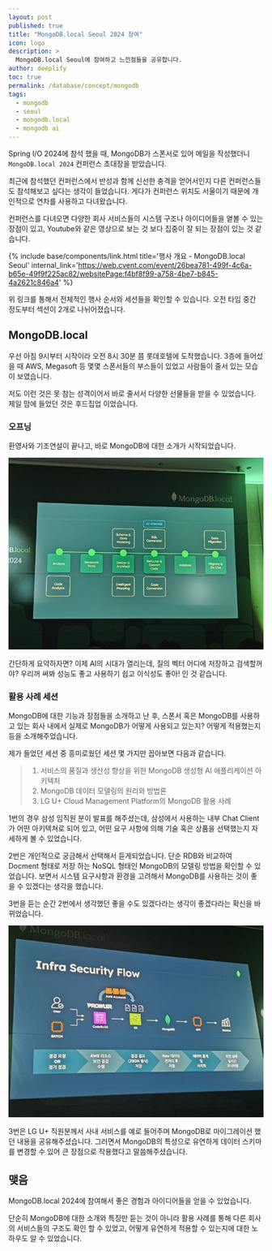 ```yaml
---
layout: post
published: true
title: "MongoDB.local Seoul 2024 참여"
icon: logo
description: >
  MongoDB.local Seoul에 참여하고 느낀점들을 공유합니다.
author: deeplify
toc: true
permalink: /database/concept/mongodb
tags: 
  - mongodb 
  - seoul
  - mongodb.local
  - mongodb ai
---
```


Spring I/O 2024에 참석 했을 때, MongoDB가 스폰서로 있어 메일을 작성했더니 `MongoDB.local 2024` 컨퍼런스 초대장을 받았습니다.

최근에 참석했던 컨퍼런스에서 반성과 함께 신선한 충격을 얻어서인지 다른 컨퍼런스들도 참석해보고 싶다는 생각이 들었습니다. 게다가 컨퍼런스 위치도 서울이기 때문에 개인적으로 연차를 사용하고 다녀왔습니다.

컨퍼런스를 다녀오면 다양한 회사 서비스들의 시스템 구조나 아이디어들을 옅볼 수 있는 장점이 있고, Youtube와 같은 영상으로 보는 것 보다 집중이 잘 되는 장점이 있는 것 같습니다.

{% include base/components/link.html title='행사 개요 - MongoDB.local Seoul' internal_link='https://web.cvent.com/event/26bea781-499f-4c6a-b65e-49f9f225ac82/websitePage:f4bf8f99-a758-4be7-b845-4a2621c846a4' %}

위 링크를 통해서 전체적인 행사 순서와 세션들을 확인할 수 있습니다. 오전 타임 중간 정도부터 섹션이 2개로 나뉘어졌습니다.

## MongoDB.local

우선 아침 9시부터 시작이라 오전 8시 30분 쯤 롯데호텔에 도착했습니다. 3층에 들어섰을 때 AWS, Megasoft 등 몇몇 스폰서들의 부스들이 있었고 사람들이 줄서 있는 모습이 보였습니다.

저도 이런 것은 못 참는 성격이어서 바로 줄서서 다양한 선물들을 받을 수 있었습니다. 제일 맘에 들었던 것은 후드집업 이었습니다.

### 오프닝

환영사와 기조연설이 끝나고, 바로 MongoDB에 대한 소개가 시작되었습니다.

![mongodbdotlocal01](/assets/images/mongodbdotlocal01.jpg)

간단하게 요약하자면? 이제 AI의 시대가 열리는데, 질의 벡터 어디에 저장하고 검색할꺼야? 우리꺼 써봐 성능도 좋고 사용하기 쉽고 이식성도 좋아! 인 것 같습니다.

### 활용 사례 세션

MongoDB에 대한 기능과 장점들을 소개하고 난 후, 스폰서 혹은 MongoDB를 사용하고 있는 회사 내에서 실제로 MongoDB가 어떻게 사용되고 있는지? 어떻게 적용했는지 등을 소개해주었습니다.

제가 들었던 세션 중 흥미로웠던 세션 몇 가지만 꼽아보면 다음과 같습니다.

> 1. 서비스의 품질과 생산성 향상을 위한 MongoDB 생성형 AI 애플리케이션 아키텍처
> 2. MongoDB 데이터 모델링의 원리와 방법론
> 3. LG U+ Cloud Management Platform의 MongoDB 활용 사례

1번의 경우 삼성 임직원 분이 발표를 해주셨는데, 삼성에서 사용하는 내부 Chat Client가 어떤 아키텍쳐로 되어 있고, 
어떤 요구 사항에 의해 기술 혹은 상품을 선택했는지 자세하게 볼 수 있었습니다.

2번은 개인적으로 궁금해서 선택해서 듣게되었습니다. 단순 RDB와 비교하여 Docment 형태로 저장 하는 NoSQL 형태인 MongoDB의 모델링 방법을 확인할 수 있었습니다.
보면서 시스템 요구사항과 환경을 고려해서 MongoDB를 사용하는 것이 좋을 수 있겠다는 생각을 했습니다.

3번을 듣는 순간 2번에서 생각했던 좋을 수도 있겠다라는 생각이 좋겠다라는 확신을 바뀌었습니다.

![mongodbdotlocal02](/assets/images/mongodbdotlocal02.jpg)

3번은 LG U+ 직원분께서 사내 서비스를 예로 들어주며 MongoDB로 마이그레이션 했던 내용을 공유해주셨습니다.
그러면서 MongoDB의 특성으로 유연하게 데이터 스키마를 변경할 수 있어 큰 장점으로 작용했다고 말씀해주셨습니다.

## 맺음

MongoDB.local 2024에 참여해서 좋은 경험과 아이디어들을 얻을 수 있었습니다.

단순히 MongoDB에 대한 소개와 특징만 듣는 것이 아니라 활용 사례를 통해 다른 회사의 서비스들의 구조도 확인 할 수 있었고, 
어떻게 유연하게 적용할 수 있는지에 대한 노하우도 알 수 있었습니다.
